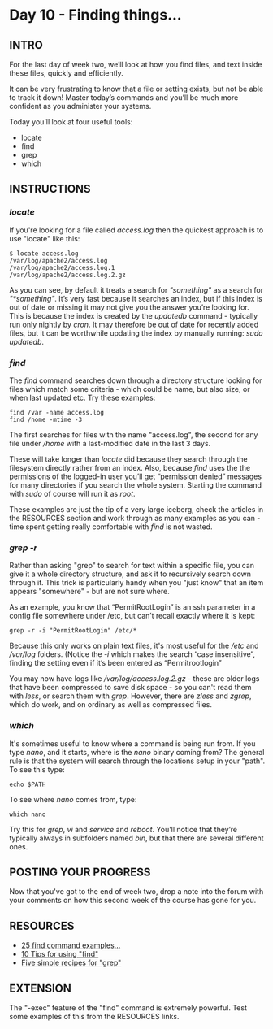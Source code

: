 # Day 10 - Finding things...

## INTRO

For the last day of week two, we’ll look at how you find files, and text inside these files, quickly and efficiently. 

It can be very frustrating to know that a file or setting exists, but not be able to track it down! Master today’s commands and you’ll be much more confident as you administer your systems. 

Today you’ll look at four useful tools:

* locate
* find
* grep
* which

## INSTRUCTIONS

### _locate_

If you're looking for a file called _access.log_ then the quickest approach is to use "locate" like this:

 	$ locate access.log
 	/var/log/apache2/access.log
 	/var/log/apache2/access.log.1
 	/var/log/apache2/access.log.2.gz

As you can see, by default it treats a search for _"something"_ as a search for _"\*something"_. It’s very fast because it searches an index, but if this index is out of date or missing it may not give you the answer you’re looking for.  This is because the index is created by the *updatedb* command - typically run only nightly by *cron*.  It may therefore be out of date for recently added files, but it can be worthwhile updating the index by manually running: *sudo updatedb*.

### _find_

The *find* command searches down through a directory structure looking for files which match some criteria - which could be name, but also size, or when last updated etc. Try these examples:

	find /var -name access.log	 
	find /home -mtime -3  	 

The first searches for files with the name "access.log", the second for any file under _/home_ with a last-modified date in the last 3 days.

These will take longer than _locate_ did because they search through the filesystem directly rather from an index. Also, because _find_ uses the the permissions of the logged-in user you’ll get “permission denied” messages for many directories if you search the whole system. Starting the command with _sudo_ of course will run it as *root*.
 
These examples are just the tip of a very large iceberg, check the articles in the RESOURCES section and work through as many examples as you can - time spent getting really comfortable with _find_ is not wasted.

### _grep -r_

Rather than asking "grep" to search for text within a specific file, you can give it a whole directory structure, and ask it to recursively search down through it. This trick is particularly handy when you "just know" that an item appears "somewhere" - but are not sure where.

As an example, you know that “PermitRootLogin” is an ssh parameter in a config file somewhere under /etc, but can’t recall exactly where it is kept:

 	grep -r -i "PermitRootLogin" /etc/*

Because this only works on plain text files, it's most useful for the _/etc_ and _/var/log_ folders. (Notice the _-i_ which makes the search “case insensitive”, finding the setting even if it’s been entered as “Permitrootlogin” 

You may now have logs like */var/log/access.log.2.gz* - these are older logs that have been compressed to save disk space - so you can't read them with *less*, or search them with *grep*. However, there are *zless* and *zgrep*, which do work, and on ordinary as well as compressed files.

### _which_

It's sometimes useful to know where a command is being run from. If you type *nano*, and it starts, where is the *nano* binary coming from? The general rule is that the system will search through the locations setup in your "path". To see this type:

 	echo $PATH

To see where *nano* comes from, type:

	which nano

Try this for _grep_, _vi_ and _service_ and _reboot_. You'll notice that they’re typically always in subfolders named *bin*, but that there are several different ones.

## POSTING YOUR PROGRESS

Now that you've got to the end of week two, drop a note into the forum with your comments on how this second week of the course has gone for you.

## RESOURCES
* [25 find command examples...](https://www.linuxtechi.com/25-find-command-examples-for-linux-beginners/)
* [10 Tips for using "find"](https://www.linux.com/learn/tutorials/316404-10-tips-for-using-gnu-find)
* [Five simple recipes for "grep"](http://arstechnica.com/open-source/news/2009/05/command-line-made-easy-five-simple-recipes-for-grep.ars)

## EXTENSION
The "-exec" feature of the "find" command is extremely powerful. Test some examples of this from the RESOURCES links.


